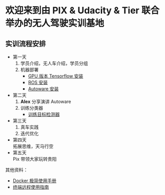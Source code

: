 # 欢迎来到由 PIX & Udacity & Tier 联合举办的无人驾驶实训基地
## 实训流程安排
- 第一天
    1. 学员介绍，无人车介绍，学员分组
    2. 机器部署
        - [GPU 版本 Tensorflow 安装](./tensorflow_gpu_install.md)
        - [ROS 安装](./ros_install.md)
        - [Autoware 安装](./autoware_install.md)
- 第二天
    1. **Alex** 分享演讲 Autoware
    2. 训练分类器
        - [训练目标检测器](./tensorflow_api.md)
- 第三天
    1. 真车实践
    2. 迭代优化
- 第四天<br>
    拓展思维，天马行空
- 第五天<br>
    Pix 带领大家玩转贵阳
    
其他资料：
- [Docker 极简使用手册](./docker_simple_tutorial.md)
- [终端远程使用指南](./remote.md)
